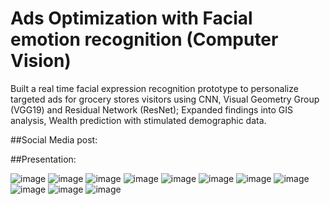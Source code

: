 # Ads Optimization with Facial emotion recognition (Computer Vision)

Built a real time facial expression recognition prototype to personalize targeted ads for grocery stores visitors using CNN, Visual Geometry Group (VGG19) and Residual Network (ResNet); Expanded findings into GIS analysis, Wealth prediction with stimulated demographic data.

##Social Media post: 

##Presentation:

![image](https://user-images.githubusercontent.com/56985560/114799346-496eb700-9d4c-11eb-8241-414612855f22.png)
![image](https://user-images.githubusercontent.com/56985560/114799368-4ffd2e80-9d4c-11eb-9d29-8aaaddc0b433.png)
![image](https://user-images.githubusercontent.com/56985560/114799382-55f30f80-9d4c-11eb-86f4-3b6a58cc9dba.png)
![image](https://user-images.githubusercontent.com/56985560/114799390-5be8f080-9d4c-11eb-982d-de6a2f1b83a9.png)
![image](https://user-images.githubusercontent.com/56985560/114799406-64412b80-9d4c-11eb-944f-9460ce07e6ad.png)
![image](https://user-images.githubusercontent.com/56985560/114799419-6acfa300-9d4c-11eb-992b-f8235e05fb54.png)
![image](https://user-images.githubusercontent.com/56985560/114799433-70c58400-9d4c-11eb-90f5-91b9f97f9c4f.png)
![image](https://user-images.githubusercontent.com/56985560/114799446-7622ce80-9d4c-11eb-9158-d8b4620ffe96.png)
![image](https://user-images.githubusercontent.com/56985560/114799464-7d49dc80-9d4c-11eb-8402-165a45422304.png)
![image](https://user-images.githubusercontent.com/56985560/114799478-82a72700-9d4c-11eb-8739-7874a6d3d70c.png)
![image](https://user-images.githubusercontent.com/56985560/114799495-889d0800-9d4c-11eb-8c5b-d4696a1a0123.png)
